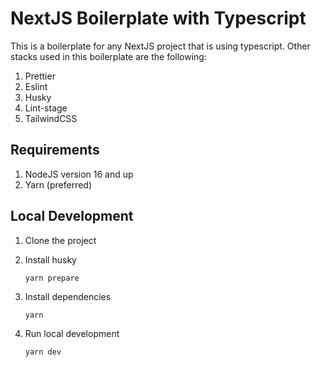 # NextJS Boilerplate with Typescript

This is a boilerplate for any NextJS project that is using typescript. Other stacks used in this boilerplate are the following:

1. Prettier
2. Eslint
3. Husky
4. Lint-stage
5. TailwindCSS

## Requirements

1. NodeJS version 16 and up
2. Yarn (preferred)

## Local Development

1. Clone the project
2. Install husky

   `yarn prepare`

3. Install dependencies

   `yarn`

4. Run local development

   `yarn dev`
